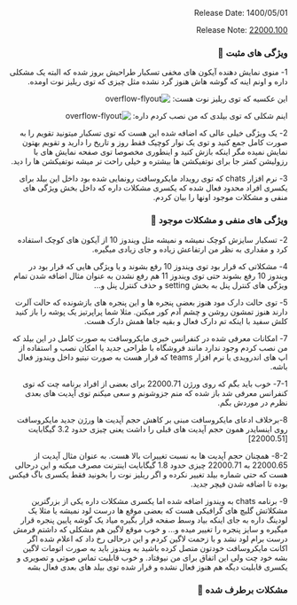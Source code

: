 <div dir="rtl">

Release Date: 1400/05/01

Release Note: [22000.100](https://blogs.windows.com/windows-insider/2021/07/22/announcing-windows-11-insider-preview-build-22000-100/)

### ویژگی های مثبت 🌟

1- منوی نمایش دهنده آیکون های مخفی تسکبار طراحیش بروز شده که البته یک مشکلی داره و اونم اینه که گوشه هاش هنوز گرد نشده مثل چیزی که توی ریلیز نوت اومده.
  
این عکسیه که توی ریلیز نوت هست:
  ![overflow-flyout](https://user-images.githubusercontent.com/15873972/126745157-ba67962f-3979-4cae-ad77-59dbcb6f71c3.png)
  
اینم شکلی که توی بیلدی که من نصب کردم داره:
  ![overflow-flyout](https://user-images.githubusercontent.com/15873972/126744981-58eb31c7-7f04-49f8-9c39-6461c9dc8279.png)

  2- یک ویژگی خیلی عالی که اضافه شده این هست که توی تسکبار میتونید تقویم را به صورت کامل جمع کنید و توی یک نوار کوچیک فقط روز و تاریخ را دارید و تقویم بهتون نمایش نمیده مگر اینکه بازش کنید و اینطوری مخصوصا توی صفحه نمایش های با رزولیشن کمتر جا برای نوتفیکشن ها بیشتره و خیلی راحت تر میشه نوتفیکشن ها را دید.
  
  3- نرم افزار chats که توی رویداد مایکروسافت رونمایی شده بود داخل این بیلد برای یکسری افراد محدود فعال شده که یکسری مشکلات داره که داخل بخش ویژگی های منفی و مشکلات موجود اونها را بیان کردم.
  
### ویژگی های منفی و مشکلات موجود 🐛

2- تسکبار سایزش کوچک نمیشه و نمیشه مثل ویندوز 10 از آیکون های کوچک استفاده کرد و مقداری به نظر من ارتفاعش زیاده و جای زیادی میگیره.

4- مشکلاتی که قرار بود توی ویندوز 10 رفع بشوند و یا ویژگی هایی که قرار بود در ویندوز 10 رفع بشوند حتی توی ویندوز 11 هم رفع نشدن به عنوان مثال اضافه شدن تمام ویژگی های کنترل پنل به بخش setting و حذف کنترل پنل و...

5- توی حالت دارک مود هنوز بعضی پنجره ها و این پنجره های بازشونده که حالت آلرت دارند هنوز تمشون روشن و چشم آدم کور میکنن. مثلا شما پراپرتیز یک پوشه را باز کنید کلش سفید با اینکه تم دارک فعال و بقیه جاها همش دارک هست.

7- امکانات معرفی شده در کنفرانس خبری مایکروسافت به صورت کامل در این بیلد که من نصب کردم وجود ندارد مانند فروشگاه با طراحی جدید یا امکان نصب و استفاده از اپ های اندرویدی یا نرم افزار teams که قرار هست به صورت نیتیو داخل ویندوز فعال باشه.
  
  7-1- خوب باید بگم که روی ورژن 22000.71 برای بعضی از افراد برنامه چت که توی کنفرانس معرفی شد باز شده که منم جزوشونم و سعی میکنم توی آپدیت های بعدی نظرم در موردش بگم.
  
8-برخلاف ادعای مایکروسافت مبنی بر کاهش حجم آپدیت ها ورژن جدید مایکروسافت روی اینسایدر همون حجم آپدیت های قبلی را داشت یعنی چیزی حدود 3.2  گیگابایت [22000.51]

8-2- همچنان حجم آپدیت ها به نسبت تغییرات بالا هست. به عنوان مثال آپدیت از 22000.65 به 22000.71 چیزی حدود 1.8 گیگابایت اینترنت مصرف میکنه و این درحالی هست که حتی شماره بیلد تغییر نکرده و اگر ریلیز نوت را بخونید فقط یکسری باگ فیکس بوده تا اضافه شدن فیچر جدید.

  9- برنامه chats به ویندوز اضافه شده اما یکسری مشکلات داره  یکی از بزرگترین مشکلاتش گلیچ های گرافیکی هست که بعضی موقع ها درست لود نمیشه یا مثلا یک لودینگ داره به جای اینکه بیاد وسط صفحه قرار بگیره میاد یک گوشه پایین پنجره قرار میگیره و سایز پنجره را تغییر میده و... و خوب موقع لاگین هم مشکلی که داشتم فرمش درست برام لود نشد و با زحمت لاگین کردم و این درحالی رخ داد که اعلام شده اگر اکانت مایکروسافت خودتون متصل کرده باشید به ویندوز باید به صورت اتومات لاگین بشه خود چت ولی این اتفاق برای من نیوفتاد.
  و خوب قابلیت تماس صوتی و تصویری و یکسری قابلیت دیگه هم هنوز فعال نشده و قرار شده توی بیلد های بعدی فعال بشه

### مشکلات برطرف شده 🔧


</div>
